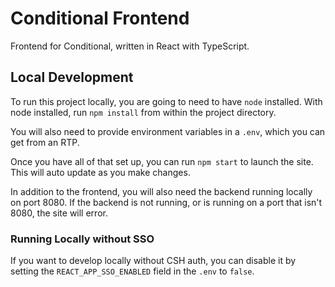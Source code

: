 # Conditional Frontend

Frontend for Conditional, written in React with TypeScript.

## Local Development

To run this project locally, you are going to need to have `node` installed. With node installed, run `npm install` from within the project directory.

You will also need to provide environment variables in a `.env`, which you can get from an RTP.

Once you have all of that set up, you can run `npm start` to launch the site. This will auto update as you make changes.

In addition to the frontend, you will also need the backend running locally on port 8080. If the backend is not running, or is running on a port that isn't 8080, the site will error.

### Running Locally without SSO
If you want to develop locally without CSH auth, you can disable it by setting the `REACT_APP_SSO_ENABLED` field in the `.env` to `false`.
